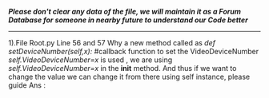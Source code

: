 ***Please don't clear any data of the file, we will maintain it as a 
Forum Database for someone in nearby future to understand our Code better***
__________________________________________________________________________________________________________________________________________
1).File Root.py 
Line 56 and 57
Why a new method called as
*def setDeviceNumber(self,x):* #callback function to set the VideoDeviceNumber 
*self.VideoDeviceNumber=x*
is used , we are using
*self.VideoDeviceNumber=x* in the __init__ method.
And thus if we want to change the value we can change it from there using self instance, please guide
Ans :     
